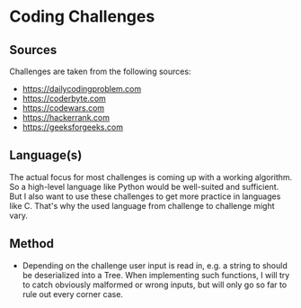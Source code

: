 # Coding Challenges

## Sources

Challenges are taken from the following sources:

* https://dailycodingproblem.com
* https://coderbyte.com
* https://codewars.com
* https://hackerrank.com
* https://geeksforgeeks.com

## Language(s)

The actual focus for most challenges is coming up with a working algorithm.
So a high-level language like Python would be well-suited and sufficient.
But I also want to use these challenges to get more practice in languages like C.
That's why the used language from challenge to challenge might vary.

## Method

* Depending on the challenge user input is read in, e.g. a string to should be deserialized into a Tree.
When implementing such functions, I will try to catch obviously malformed or wrong inputs, but will only go so far to rule out every corner case.
